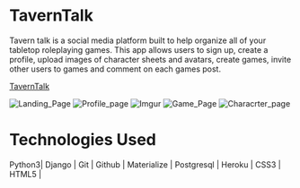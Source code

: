 # TavernTalk
Tavern talk is a social media platform built to help organize all of your tabletop roleplaying games. This app allows users to sign up, create a profile,  upload images of character sheets and avatars, create games, invite other users to games and comment on each games post. 

[TavernTalk]("https://taverntalk.herokuapp.com/")



![Landing_Page](https://i.imgur.com/2oFiXmx.png)
![Profile_page](https://i.imgur.com/F7j7NBv.jpg)
![Imgur](https://i.imgur.com/lGh95Kg.png)
![Game_Page](https://i.imgur.com/Z2niAiq.jpg)
![Characrter_page](https://i.imgur.com/2z8FSLh.png)


# Technologies Used

Python3| Django | Git | Github | Materialize | Postgresql | Heroku | CSS3 | HTML5 |  
